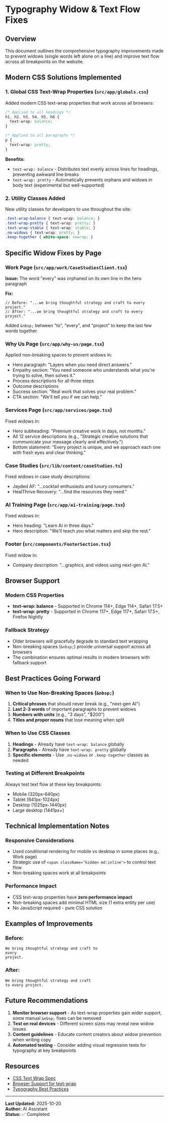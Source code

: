# Typography Widow & Text Flow Fixes

## Overview
This document outlines the comprehensive typography improvements made to prevent widows (single words left alone on a line) and improve text flow across all breakpoints on the website.

## Modern CSS Solutions Implemented

### 1. Global CSS Text-Wrap Properties (`src/app/globals.css`)

Added modern CSS text-wrap properties that work across all browsers:

```css
/* Applied to all headings */
h1, h2, h3, h4, h5, h6 {
  text-wrap: balance;
}

/* Applied to all paragraphs */
p {
  text-wrap: pretty;
}
```

**Benefits:**
- `text-wrap: balance` - Distributes text evenly across lines for headings, preventing awkward line breaks
- `text-wrap: pretty` - Automatically prevents orphans and widows in body text (experimental but well-supported)

### 2. Utility Classes Added

New utility classes for developers to use throughout the site:

```css
.text-wrap-balance { text-wrap: balance; }
.text-wrap-pretty { text-wrap: pretty; }
.text-wrap-stable { text-wrap: stable; }
.no-widows { text-wrap: pretty; }
.keep-together { white-space: nowrap; }
```

## Specific Widow Fixes by Page

### Work Page (`src/app/work/CaseStudiesClient.tsx`)
**Issue:** The word "every" was orphaned on its own line in the hero paragraph

**Fix:**
```tsx
// Before: "...we bring thoughtful strategy and craft to every project."
// After: "...we bring thoughtful strategy and craft to every project."
```
Added `&nbsp;` between "to", "every", and "project" to keep the last few words together.

### Why Us Page (`src/app/why-us/page.tsx`)
Applied non-breaking spaces to prevent widows in:
- Hero paragraph: "Layers when you need direct answers."
- Empathy section: "You need someone who understands what you're trying to solve, then solves it."
- Process descriptions for all three steps
- Outcome descriptions
- Success section: "Real work that solves your real problem."
- CTA section: "We'll tell you if we can help."

### Services Page (`src/app/services/page.tsx`)
Fixed widows in:
- Hero subheading: "Premium creative work in days, not months."
- All 12 service descriptions (e.g., "Strategic creative solutions that communicate your message clearly and effectively.")
- Bottom statement: "Every project is unique, and we approach each one with fresh eyes and clear thinking."

### Case Studies (`src/lib/content/caseStudies.ts`)
Fixed widows in case study descriptions:
- Jayded AF: "...cocktail enthusiasts and luxury consumers."
- HealThrive Recovery: "...find the resources they need."

### AI Training Page (`src/app/ai-training/page.tsx`)
Fixed widows in:
- Hero heading: "Learn AI in three days."
- Hero description: "We'll teach you what matters and skip the rest."

### Footer (`src/components/FooterSection.tsx`)
Fixed widow in:
- Company description: "...graphics, and videos using next-gen AI."

## Browser Support

### Modern CSS Properties
- **text-wrap: balance** - Supported in Chrome 114+, Edge 114+, Safari 17.5+
- **text-wrap: pretty** - Supported in Chrome 117+, Edge 117+, Safari 17.5+, Firefox Nightly

### Fallback Strategy
- Older browsers will gracefully degrade to standard text wrapping
- Non-breaking spaces (`&nbsp;`) provide universal support across all browsers
- The combination ensures optimal results in modern browsers with fallback support

## Best Practices Going Forward

### When to Use Non-Breaking Spaces (`&nbsp;`)
1. **Critical phrases** that should never break (e.g., "next-gen AI")
2. **Last 2-3 words** of important paragraphs to prevent widows
3. **Numbers with units** (e.g., "3 days", "$200")
4. **Titles and proper nouns** that lose meaning when split

### When to Use CSS Classes
1. **Headings** - Already have `text-wrap: balance` globally
2. **Paragraphs** - Already have `text-wrap: pretty` globally
3. **Specific elements** - Use `.no-widows` or `.keep-together` classes as needed

### Testing at Different Breakpoints
Always test text flow at these key breakpoints:
- Mobile (320px-640px)
- Tablet (641px-1024px)
- Desktop (1025px-1440px)
- Large desktop (1441px+)

## Technical Implementation Notes

### Responsive Considerations
- Used conditional rendering for mobile vs desktop in some places (e.g., Work page)
- Strategic use of `<span className="hidden md:inline">` to control text flow
- Non-breaking spaces work at all breakpoints

### Performance Impact
- CSS text-wrap properties have **zero performance impact**
- Non-breaking spaces add minimal HTML size (1 extra entity per use)
- No JavaScript required - pure CSS solution

## Examples of Improvements

### Before:
```
We bring thoughtful strategy and craft to
every
project.
```

### After:
```
We bring thoughtful strategy and craft
to every project.
```

## Future Recommendations

1. **Monitor browser support** - As text-wrap properties gain wider support, some manual `&nbsp;` fixes can be removed
2. **Test on real devices** - Different screen sizes may reveal new widow issues
3. **Content guidelines** - Educate content creators about widow prevention when writing copy
4. **Automated testing** - Consider adding visual regression tests for typography at key breakpoints

## Resources

- [CSS Text Wrap Spec](https://developer.mozilla.org/en-US/docs/Web/CSS/text-wrap)
- [Browser Support for text-wrap](https://caniuse.com/css-text-wrap-balance)
- [Typography Best Practices](https://practicaltypography.com/)

---

**Last Updated:** 2025-10-20  
**Author:** AI Assistant  
**Status:** ✅ Completed
